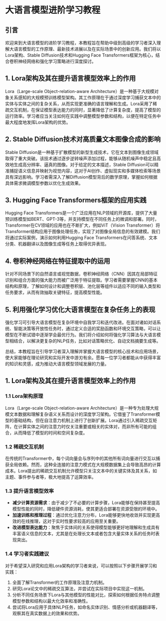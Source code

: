 # 大语言模型进阶学习教程

## 引言
欢迎来到大语言模型的进阶学习教程，本教程旨在帮助中级到高级的学习者深入理解大语言模型的工作原理、最新技术进展以及在实际场景中的创新应用。我们将以Lora架构、Stable Diffusion技术和Hugging Face Transformers框架为核心，结合卷积神经网络和强化学习策略进行深度探讨。

## 1. Lora架构及其在提升语言模型效率上的作用
Lora（Large-scale Object-relation-aware Architecture）是一种基于大规模对象关系感知的大规模预训练模型架构。其工作原理在于通过深度学习捕获文本中的实体与实体之间的复杂关系，从而实现更准确的语言理解和生成。Lora采用了稀疏交互机制，在保证模型表达能力的同时，显著降低了计算复杂度，提高了模型的运行效率。学习者应当关注如何在实践中调整模型参数和结构，以便在特定任务中最大程度地发挥Lora架构的优势。

## 2. Stable Diffusion技术对高质量文本图像合成的影响
Stable Diffusion是一种基于扩散模型的新型生成技术，它在文本到图像生成领域取得了重大突破。该技术通过逐步逆转噪声添加过程，能够从随机噪声中稳定且高效地生成高分辨率、逼真的图像。对于给定的文本描述，Stable Diffusion可以精准捕捉语义信息并映射为视觉内容，这对于AI创作、虚拟现实和多媒体检索等场景具有深远影响。学习者需深入了解Diffusion模型背后的数学原理，掌握如何根据具体需求微调模型参数以优化生成效果。

## 3. Hugging Face Transformers框架的应用实践
Hugging Face Transformers是一个广泛应用在NLP领域的开源库，提供了大量预训练模型如BERT、GPT-3等，并支持模型在不同任务上的微调和部署。同时，Transformer在CV领域的应用也在不断扩大，例如ViT（Vision Transformer）将Transformer结构应用于图像处理任务，实现了对图像全局信息的有效建模。我们将通过实际案例，演示如何利用Hugging Face Transformers在问答系统、文本分类、机器翻译以及图像生成等任务上取得优异表现。

## 4. 卷积神经网络在特征提取中的运用
针对不同场景下的自然语言或视觉数据，卷积神经网络（CNN）因其在局部特征识别和组合方面的强大能力而被广泛用于特征提取。学习者需要掌握CNN的基本结构和原理，了解如何设计和调整卷积层、池化层等组件以适应不同的输入类型和任务要求，从而有效抽取关键特征，提高模型性能。

## 5. 利用强化学习优化大语言模型在复杂任务上的表现
强化学习可引导大语言模型在复杂环境中自我学习和迭代改进。在面对诸如对话系统、智能决策等开放性任务时，通过定义合适的奖励函数和环境交互策略，可以让模型在不断试错中逐渐学会最优行为。我们将介绍如何将强化学习算法与大语言模型相结合，以解决更复杂的NLP任务，比如对话策略优化、自动文档摘要生成等。

总结，本教程旨在引导学习者深入理解并掌握大语言模型的核心技术和应用场景，使大家能够在理论研究和实际开发中游刃有余。愿每一位学习者都能从中获得丰富的知识和灵感，成为推动大语言模型领域发展的力量。

## 1. Lora架构及其在提升语言模型效率上的作用

### 1.1 Lora架构原理
Lora（Large-scale Object-relation-aware Architecture）是一种专为处理大规模文本数据和理解复杂语义关系而设计的深度学习架构。它借鉴了Transformer模型的基础结构，但在自注意力机制上进行了创新扩展。Lora通过引入稀疏交互矩阵，在计算实体之间的注意力时仅关注重要或相关的实体对，而非所有可能的组合，从而降低了模型的时间和空间复杂度。

### 1.2 稀疏交互机制
在传统的Transformer中，每个词向量会与序列中的其他所有词向量进行交互以捕获全局依赖。然而，这种全连接的注意力模式在大规模数据集上会导致高昂的计算成本。Lora提出的稀疏交互机制允许模型只关注文本中的关键实体及其关系，如主题、事件参与者等，极大地提高了运算效率。

### 1.3 提升语言模型效率
- **减少计算资源需求**：由于减少了不必要的计算步骤，Lora能够在保持甚至提高模型性能的同时，降低硬件资源消耗，使其更适合部署在资源受限的环境中。
- **加速训练和推理过程**：通过优化注意力分布，Lora能够更快地收敛并实现更高效的在线推理，这对于实时性要求较高的应用至关重要。
- **改进模型表达能力**：聚焦于实体间的关系使得模型能够更好地理解和生成具有丰富语义信息的文本，尤其是在处理长文本或者包含大量实体关系的任务时表现突出。

### 1.4 学习者实践建议
对于希望深入研究和应用Lora架构的学习者来说，可以按照以下步骤开展学习和实践：
1. 全面了解Transformer的工作原理及注意力机制。
2. 研究Lora论文中的稀疏交互算法，并尝试在实际项目中实现这一机制。
3. 分析不同任务场景下Lora与其他模型的性能对比，探索如何根据任务特点调整模型参数和结构以最大化效率和准确性。
4. 尝试将Lora应用于具体NLP任务，如命名实体识别、情感分析或机器翻译等，观察其在真实数据上的效果和优势。